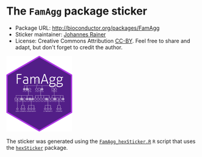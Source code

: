 # The `FamAgg` package sticker

* Package URL: http://bioconductor.org/packages/FamAgg
* Sticker maintainer: [Johannes Rainer](https://github.com/jotsetung/)
* License: Creative Commons Attribution
  [CC-BY](https://creativecommons.org/licenses/by/2.0/). Feel free to
  share and adapt, but don't forget to credit the author.

<img src="./FamAgg.png" height="200">

The sticker was generated using
the [`FamAgg_hexSticker.R`](./FamAgg_hexSticker.R) `R` script that uses
the [`hexSticker`](https://github.com/GuangchuangYu/hexSticker) package.

